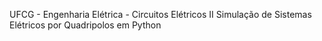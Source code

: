 UFCG - Engenharia Elétrica - Circuitos Elétricos II 
Simulação de Sistemas Elétricos por Quadripolos em Python

